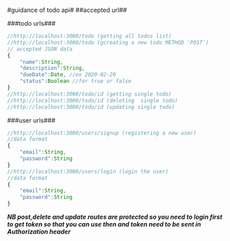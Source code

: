 
#guidance of todo api#
##accepted url##

###todo urls###
```javascript
//http://localhost:3000/todo (getting all todos list)
//http://localhost:3000/todo (gcreating a new todo METHOD 'POST')
// accepted JSON data
{
    "name":String,
    "description":String,
    "dueDate":Date, //ex 2020-02-20
    "status":Boolean //for true or false
}
//http://localhost:3000/todo/id (getting single todo)
//http://localhost:3000/todo/id (deleting  single todo)
//http://localhost:3000/todo/id (updating single todo)

```
###user urls###
```javascript
//http://localhost:3000/users/signup (registering a new user)
//data format
{
    "email":String,
    "password":String
}
//http://localhost:3000/users/login (login the user)
//data format
{
    "email":String,
    "password":String
}
```
***NB post,delete and update routes are protected so you need to login first to get token so that you can use then and token need to be sent in Authorization header***